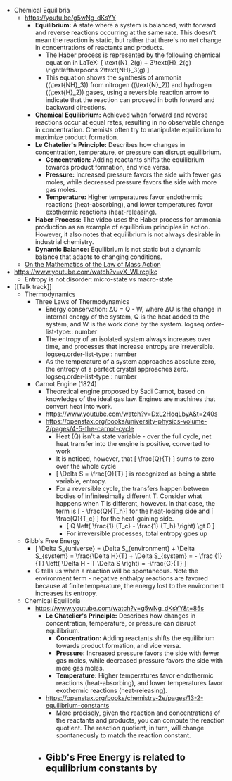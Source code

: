 - Chemical Equilibria
	- https://youtu.be/g5wNg_dKsYY
		- **Equilibrium:** A state where a system is balanced, with forward and reverse reactions occurring at the same rate. This doesn't mean the reaction is static, but rather that there's no net change in concentrations of reactants and products.
			- The Haber process is represented by the following chemical equation in LaTeX:
			  \[ \text{N}_2(g) + 3\text{H}_2(g) \rightleftharpoons 2\text{NH}_3(g) \]
			- This equation shows the synthesis of ammonia (\(\text{NH}_3\)) from nitrogen (\(\text{N}_2\)) and hydrogen (\(\text{H}_2\)) gases, using a reversible reaction arrow to indicate that the reaction can proceed in both forward and backward directions.
		- **Chemical Equilibrium:** Achieved when forward and reverse reactions occur at equal rates, resulting in no observable change in concentration. Chemists often try to manipulate equilibrium to maximize product formation.
		- **Le Chatelier's Principle:** Describes how changes in concentration, temperature, or pressure can disrupt equilibrium.
			- **Concentration:** Adding reactants shifts the equilibrium towards product formation, and vice versa.
			- **Pressure:** Increased pressure favors the side with fewer gas moles, while decreased pressure favors the side with more gas moles.
			- **Temperature:** Higher temperatures favor endothermic reactions (heat-absorbing), and lower temperatures favor exothermic reactions (heat-releasing).
		- **Haber Process:**  The video uses the Haber process for ammonia production as an example of equilibrium principles in action. However, it also notes that equilibrium is not always desirable in industrial chemistry.
		- **Dynamic Balance:** Equilibrium is not static but a dynamic balance that adapts to changing conditions.
	- [On the Mathematics of the Law of Mass Action](https://arxiv.org/abs/0810.1108)
- https://www.youtube.com/watch?v=vX_WLrcgikc
	- Entropy is not disorder: micro-state vs macro-state
- [[Talk track]]
	- Thermodynamics
		- Three Laws of Thermodynamics
			- Energy conservation: ΔU = Q - W, where ΔU is the change in internal energy of the system, Q is the heat added to the system, and W is the work done by the system.
			  logseq.order-list-type:: number
			- The entropy of an isolated system always increases over time, and processes that increase entropy are irreversible.
			  logseq.order-list-type:: number
			- As the temperature of a system approaches absolute zero, the entropy of a perfect crystal approaches zero.
			  logseq.order-list-type:: number
		- Carnot Engine (1824)
			- Theoretical engine proposed by Sadi Carnot, based on knowledge of the ideal gas law. Engines are machines that convert heat into work.
			- https://www.youtube.com/watch?v=DxL2HoqLbyA&t=240s
			- https://openstax.org/books/university-physics-volume-2/pages/4-5-the-carnot-cycle
				- Heat (Q) isn't a state variable - over the full cycle, net heat transfer into the engine is positive, converted to work
				- It is noticed, however, that \[ \frac{Q}{T} \] sums to zero over the whole cycle
				- \[ \Delta S = \frac{Q}{T} \] is recognized as being a state variable, entropy.
				- For a reversible cycle, the transfers happen between bodies of infinitesimally different T. Consider what happens when T is different, however. In that case, the term is \[ - \frac{Q}{T_h}\] for the heat-losing side and \[ \frac{Q}{T_c} \] for the heat-gaining side.
					- \[ Q \left( \frac{1} {T_c} - \frac{1} {T_h} \right) \gt 0 \]
					- For irreversible processes, total entropy goes up
	- Gibb's Free Energy
		- \[ \Delta S_{universe} = \Delta S_{environment} + \Delta S_{system} =  \frac{\Delta H}{T}  + \Delta S_{system} = - \frac {1} {T} \left(  \Delta H - T \Delta S \right) = -\frac{G}{T}  \]
		- G tells us when a reaction will be spontaneous. Note the environment term - negative enthalpy reactions are favored because at finite temperature, the energy lost to the environment increases its entropy.
	- Chemical Equilibria
		- https://www.youtube.com/watch?v=g5wNg_dKsYY&t=85s
			- **Le Chatelier's Principle:** Describes how changes in concentration, temperature, or pressure can disrupt equilibrium.
				- **Concentration:** Adding reactants shifts the equilibrium towards product formation, and vice versa.
				- **Pressure:** Increased pressure favors the side with fewer gas moles, while decreased pressure favors the side with more gas moles.
				- **Temperature:** Higher temperatures favor endothermic reactions (heat-absorbing), and lower temperatures favor exothermic reactions (heat-releasing).
			- https://openstax.org/books/chemistry-2e/pages/13-2-equilibrium-constants
				- More precisely, given the reaction and concentrations of the reactants and products, you can compute the reaction quotient. The reaction quotient, in turn, will change spontaneously to match the reaction constant.
			- Gibb's Free Energy is related to equilibrium constants by
				-